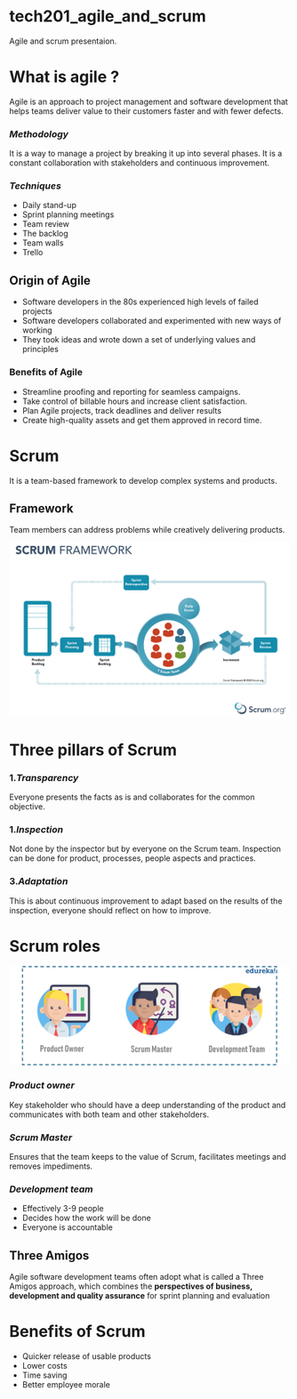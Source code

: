 # tech201_agile_and_scrum
Agile and scrum presentaion.
# What is agile ?

Agile is an approach to project management and software development that helps teams deliver value to their customers faster and with fewer defects.

### *Methodology* 
It is a way to manage a project by breaking it up into several phases. It is a constant collaboration with stakeholders and continuous improvement.


### *Techniques*

- Daily stand-up
- Sprint planning meetings
- Team review
- The backlog
- Team walls
- Trello


## Origin of Agile
- Software developers in the 80s experienced high levels of failed projects
- Software developers collaborated and experimented with new ways of working
- They took ideas and wrote down a set of underlying values and principles

### Benefits of Agile

- Streamline proofing and reporting for seamless campaigns.
- Take control of billable hours and increase client satisfaction.
- Plan Agile projects, track deadlines and deliver results
- Create high-quality assets and get them approved in record time.

# Scrum
It is a team-based framework to develop complex systems and products.

## Framework

Team members can address problems while creatively delivering products.





![](screen_shot_2021-01-10_at_9.14.17_am%20(1).png)


# Three pillars of Scrum

###  1.*Transparency*
Everyone presents the facts as is and collaborates for the common objective.

### 1.*Inspection*
Not done by the inspector but by everyone on the Scrum team.
Inspection can be done for product, processes, people aspects and practices.

### 3.*Adaptation*
This is about continuous improvement to adapt based on the results of the inspection, everyone should reflect on how to improve.

# Scrum roles
![](Scrum-tEAM-min-1-1.png)

### *Product owner*
Key stakeholder who should have a deep understanding of the product and communicates with both team and other stakeholders.

### *Scrum Master* 
Ensures that the team keeps to the value of Scrum, facilitates meetings and removes impediments.

### *Development team*
- Effectively 3-9 people
- Decides how the work will be done 
- Everyone is accountable 

## Three Amigos 
Agile software development teams often adopt what is called a Three Amigos approach, which combines the **perspectives of business, development and quality assurance** for sprint planning and evaluation 

# Benefits of Scrum
- Quicker release of usable products
- Lower costs
- Time saving
- Better employee morale
